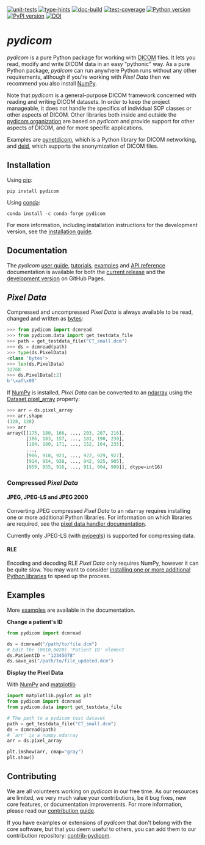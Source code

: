 [![unit-tests](https://github.com/pydicom/pydicom/workflows/unit-tests/badge.svg)](https://github.com/pydicom/pydicom/actions?query=workflow%3Aunit-tests)
[![type-hints](https://github.com/pydicom/pydicom/workflows/type-hints/badge.svg)](https://github.com/pydicom/pydicom/actions?query=workflow%3Atype-hints)
[![doc-build](https://circleci.com/gh/pydicom/pydicom/tree/main.svg?style=shield)](https://circleci.com/gh/pydicom/pydicom/tree/main)
[![test-coverage](https://codecov.io/gh/pydicom/pydicom/branch/main/graph/badge.svg)](https://codecov.io/gh/pydicom/pydicom)
[![Python version](https://img.shields.io/pypi/pyversions/pydicom.svg)](https://img.shields.io/pypi/pyversions/pydicom.svg)
[![PyPI version](https://badge.fury.io/py/pydicom.svg)](https://badge.fury.io/py/pydicom)
[![DOI](https://zenodo.org/badge/DOI/10.5281/zenodo.8034250.svg)](https://doi.org/10.5281/zenodo.8034250)

# *pydicom*

*pydicom* is a pure Python package for working with [DICOM](https://www.dicomstandard.org/) files.
It lets you read, modify and write DICOM data in an easy "pythonic" way. As a pure Python package,
*pydicom* can run anywhere Python runs without any other requirements, although if you're working
with *Pixel Data* then we recommend you also install [NumPy](https://numpy.org).

Note that *pydicom* is a general-purpose DICOM framework concerned with
reading and writing DICOM datasets. In order to keep the
project manageable, it does not handle the specifics of individual SOP classes
or other aspects of DICOM. Other libraries both inside and outside the
[pydicom organization](https://github.com/pydicom) are based on *pydicom*
and provide support for other aspects of DICOM, and for more
specific applications.

Examples are [pynetdicom](https://github.com/pydicom/pynetdicom), which
is a Python library for DICOM networking, and [deid](https://github.com/pydicom/deid),
which supports the anonymization of DICOM files.


## Installation

Using [pip](https://pip.pypa.io/en/stable/):
```
pip install pydicom
```
Using [conda](https://docs.conda.io/en/latest/):
```
conda install -c conda-forge pydicom
```

For more information, including installation instructions for the development version, see the [installation guide](https://pydicom.github.io/pydicom/stable/tutorials/installation.html).


## Documentation

The *pydicom* [user guide](https://pydicom.github.io/pydicom/stable/old/pydicom_user_guide.html), [tutorials](https://pydicom.github.io/pydicom/stable/tutorials/index.html), [examples](https://pydicom.github.io/pydicom/stable/auto_examples/index.html) and [API reference](https://pydicom.github.io/pydicom/stable/reference/index.html) documentation is available for both the [current release](https://pydicom.github.io/pydicom/stable) and the [development version](https://pydicom.github.io/pydicom/dev) on GitHub Pages.

## *Pixel Data*

Compressed and uncompressed *Pixel Data* is always available to
be read, changed and written as [bytes](https://docs.python.org/3/library/stdtypes.html#bytes-objects):
```python
>>> from pydicom import dcmread
>>> from pydicom.data import get_testdata_file
>>> path = get_testdata_file("CT_small.dcm")
>>> ds = dcmread(path)
>>> type(ds.PixelData)
<class 'bytes'>
>>> len(ds.PixelData)
32768
>>> ds.PixelData[:2]
b'\xaf\x00'

```

If [NumPy](https://www.numpy.org) is installed, *Pixel Data* can be converted to an [ndarray](https://numpy.org/doc/stable/reference/generated/numpy.ndarray.html) using the [Dataset.pixel_array](https://pydicom.github.io/pydicom/stable/reference/generated/pydicom.dataset.Dataset.html#pydicom.dataset.Dataset.pixel_array) property:

```python
>>> arr = ds.pixel_array
>>> arr.shape
(128, 128)
>>> arr
array([[175, 180, 166, ..., 203, 207, 216],
       [186, 183, 157, ..., 181, 190, 239],
       [184, 180, 171, ..., 152, 164, 235],
       ...,
       [906, 910, 923, ..., 922, 929, 927],
       [914, 954, 938, ..., 942, 925, 905],
       [959, 955, 916, ..., 911, 904, 909]], dtype=int16)
```
### Compressed *Pixel Data*
#### JPEG, JPEG-LS and JPEG 2000
Converting JPEG compressed *Pixel Data* to an ``ndarray`` requires installing one or more additional Python libraries. For information on which libraries are required, see the [pixel data handler documentation](https://pydicom.github.io/pydicom/stable/old/image_data_handlers.html#guide-compressed).

Currently only JPEG-LS (with [pyjpegls](https://github.com/pydicom/pyjpegls)) is supported for compressing data.

#### RLE
Encoding and decoding RLE *Pixel Data* only requires NumPy, however it can
be quite slow. You may want to consider [installing one or more additional
Python libraries](https://pydicom.github.io/pydicom/stable/old/image_data_compression.html) to speed up the process.

## Examples
More [examples](https://pydicom.github.io/pydicom/stable/auto_examples/index.html) are available in the documentation.

**Change a patient's ID**
```python
from pydicom import dcmread

ds = dcmread("/path/to/file.dcm")
# Edit the (0010,0020) 'Patient ID' element
ds.PatientID = "12345678"
ds.save_as("/path/to/file_updated.dcm")
```

**Display the Pixel Data**

With [NumPy](https://numpy.org) and [matplotlib](https://matplotlib.org/)
```python
import matplotlib.pyplot as plt
from pydicom import dcmread
from pydicom.data import get_testdata_file

# The path to a pydicom test dataset
path = get_testdata_file("CT_small.dcm")
ds = dcmread(path)
# `arr` is a numpy.ndarray
arr = ds.pixel_array

plt.imshow(arr, cmap="gray")
plt.show()
```

## Contributing

We are all volunteers working on *pydicom* in our free time. As our
resources are limited, we very much value your contributions, be it bug fixes, new
core features, or documentation improvements. For more information, please
read our [contribution guide](https://github.com/pydicom/pydicom/blob/main/CONTRIBUTING.md).

If you have examples or extensions of *pydicom* that don't belong with the
core software, but that you deem useful to others, you can add them to our
contribution repository:
[contrib-pydicom](https://www.github.com/pydicom/contrib-pydicom).
